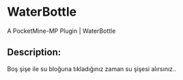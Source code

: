 # WaterBottle
A PocketMine-MP Plugin | WaterBottle

## Description:
Boş şişe ile su bloğuna tıkladığınız zaman su şişesi alırsınız..